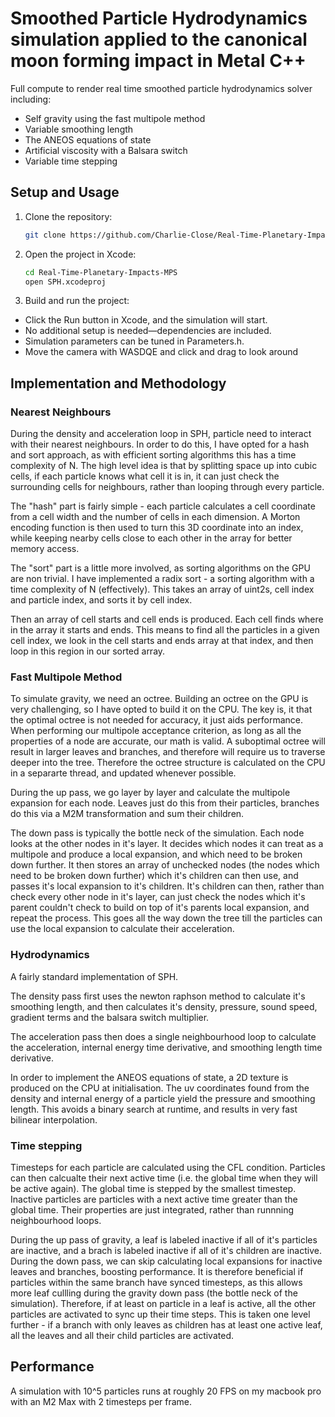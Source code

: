 # Smoothed Particle Hydrodynamics simulation applied to the canonical moon forming impact in Metal C++

Full compute to render real time smoothed particle hydrodynamics solver including:
  - Self gravity using the fast multipole method
  - Variable smoothing length
  - The ANEOS equations of state
  - Artificial viscosity with a Balsara switch
  - Variable time stepping

## Setup and Usage
1. Clone the repository:
   ```bash
   git clone https://github.com/Charlie-Close/Real-Time-Planetary-Impacts-MPS.git
   ```
1. Open the project in Xcode:
   ```bash
   cd Real-Time-Planetary-Impacts-MPS
   open SPH.xcodeproj
   ```
3. Build and run the project:
  - Click the Run button in Xcode, and the simulation will start.
  - No additional setup is needed—dependencies are included.
  - Simulation parameters can be tuned in Parameters.h.
  - Move the camera with WASDQE and click and drag to look around

## Implementation and Methodology

### Nearest Neighbours


During the density and acceleration loop in SPH, particle need to interact with their nearest neighbours. In order to do this, I have opted for a hash and sort approach, as with efficient sorting algorithms this has a time complexity of N. The high level idea is that by splitting space up into cubic cells, if each particle knows what cell it is in, it can just check the surrounding cells for neighbours, rather than looping through every particle.

The "hash" part is fairly simple - each particle calculates a cell coordinate from a cell width and the number of cells in each dimension. A Morton encoding function is then used to turn this 3D coordinate into an index, while keeping nearby cells close to each other in the array for better memory access.

The "sort" part is a little more involved, as sorting algorithms on the GPU are non trivial. I have implemented a radix sort - a sorting algorithm with a time complexity of N (effectively). This takes an array of uint2s, cell index and particle index, and sorts it by cell index.

Then an array of cell starts and cell ends is produced. Each cell finds where in the array it starts and ends. This means to find all the particles in a given cell index, we look in the cell starts and ends array at that index, and then loop in this region in our sorted array.

### Fast Multipole Method

To simulate gravity, we need an octree. Building an octree on the GPU is very challenging, so I have opted to build it on the CPU. The key is, it that the optimal octree is not needed for accuracy, it just aids performance. When performing our multipole acceptance criterion, as long as all the properties of a node are accurate, our math is valid. A suboptimal octree will result in larger leaves and branches, and therefore will require us to traverse deeper into the tree. Therefore the octree structure is calculated on the CPU in a separarte thread, and updated whenever possible.

During the up pass, we go layer by layer and calculate the multipole expansion for each node. Leaves just do this from their particles, branches do this via a M2M transformation and sum their children.

The down pass is typically the bottle neck of the simulation. Each node looks at the other nodes in it's layer. It decides which nodes it can treat as a multipole and produce a local expansion, and which need to be broken down further. It then stores an array of unchecked nodes (the nodes which need to be broken down further) which it's children can then use, and passes it's local expansion to it's children. It's children can then, rather than check every other node in it's layer, can just check the nodes which it's parent couldn't check to build on top of it's parents local expansion, and repeat the process. This goes all the way down the tree till the particles can use the local expansion to calculate their acceleration.

### Hydrodynamics

A fairly standard implementation of SPH.

The density pass first uses the newton raphson method to calculate it's smoothing length, and then calculates it's density, pressure, sound speed, gradient terms and the balsara switch multiplier.

The acceleration pass then does a single neighbourhood loop to calculate the acceleration, internal energy time derivative, and smoothing length time derivative.

In order to implement the ANEOS equations of state, a 2D texture is produced on the CPU at initialisation. The uv coordinates found from the density and internal energy of a particle yield the pressure and smoothing length. This avoids a binary search at runtime, and results in very fast bilinear interpolation.

### Time stepping

Timesteps for each particle are calculated using the CFL condition. Particles can then calcualte their next active time (i.e. the global time when they will be active again). The global time is stepped by the smallest timestep. Inactive particles are particles with a next active time greater than the global time. Their properties are just integrated, rather than runnning neighbourhood loops.

During the up pass of gravity, a leaf is labeled inactive if all of it's particles are inactive, and a brach is labeled inactive if all of it's children are inactive. During the down pass, we can skip calculating local expansions for inactive leaves and branches, boosting performance. It is therefore beneficial if particles within the same branch have synced timesteps, as this allows more leaf cullling during the gravity down pass (the bottle neck of the simulation). Therefore, if at least on particle in a leaf is active, all the other particles are activated to sync up their time steps. This is taken one level further - if a branch with only leaves as children has at least one active leaf, all the leaves and all their child particles are activated.

## Performance

A simulation with 10^5 particles runs at roughly 20 FPS on my macbook pro with an M2 Max with 2 timesteps per frame.

   
